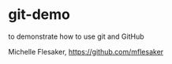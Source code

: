 # git-demo
to demonstrate how to use git and GitHub

Michelle Flesaker, https://github.com/mflesaker
